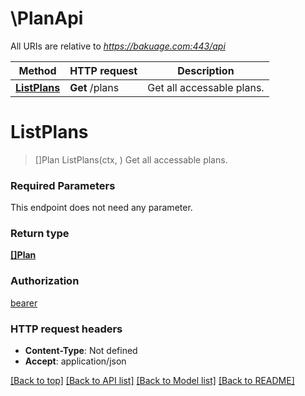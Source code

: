 # \PlanApi

All URIs are relative to *https://bakuage.com:443/api*

Method | HTTP request | Description
------------- | ------------- | -------------
[**ListPlans**](PlanApi.md#ListPlans) | **Get** /plans | Get all accessable plans.


# **ListPlans**
> []Plan ListPlans(ctx, )
Get all accessable plans.

### Required Parameters
This endpoint does not need any parameter.

### Return type

[**[]Plan**](Plan.md)

### Authorization

[bearer](../README.md#bearer)

### HTTP request headers

 - **Content-Type**: Not defined
 - **Accept**: application/json

[[Back to top]](#) [[Back to API list]](../README.md#documentation-for-api-endpoints) [[Back to Model list]](../README.md#documentation-for-models) [[Back to README]](../README.md)

